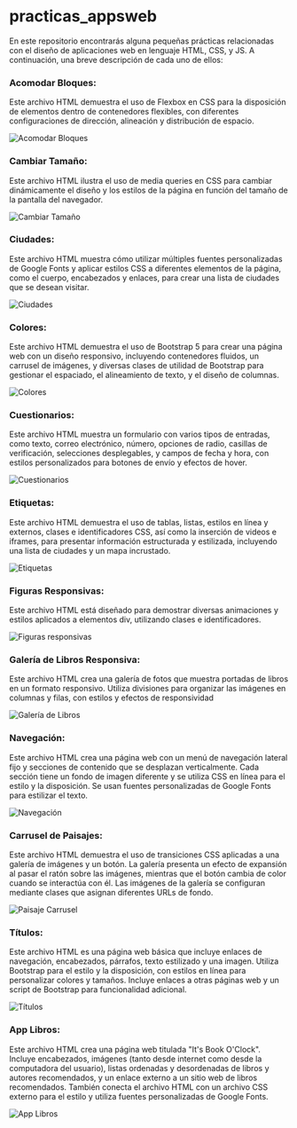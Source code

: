 # practicas_appsweb
En este repositorio encontrarás alguna pequeñas prácticas relacionadas con el diseño de aplicaciones web en lenguaje HTML, CSS, y JS. A continuación, una breve descripción de cada uno de ellos:
 
### Acomodar Bloques:
Este archivo HTML demuestra el uso de Flexbox en CSS para la disposición de elementos dentro de contenedores flexibles, con diferentes configuraciones de dirección, alineación y distribución de espacio.

![Acomodar Bloques](imagenes/acomodarbloques.png)


### Cambiar Tamaño:
Este archivo HTML ilustra el uso de media queries en CSS para cambiar dinámicamente el diseño y los estilos de la página en función del tamaño de la pantalla del navegador.

![Cambiar Tamaño](imagenes/cambiartamano.png)


### Ciudades:
Este archivo HTML muestra cómo utilizar múltiples fuentes personalizadas de Google Fonts y aplicar estilos CSS a diferentes elementos de la página, como el cuerpo, encabezados y enlaces, para crear una lista de ciudades que se desean visitar.

![Ciudades](imagenes/ciudades.png)


### Colores:
Este archivo HTML demuestra el uso de Bootstrap 5 para crear una página web con un diseño responsivo, incluyendo contenedores fluidos, un carrusel de imágenes, y diversas clases de utilidad de Bootstrap para gestionar el espaciado, el alineamiento de texto, y el diseño de columnas.

![Colores](imagenes/colores.png)


### Cuestionarios:
Este archivo HTML muestra un formulario con varios tipos de entradas, como texto, correo electrónico, número, opciones de radio, casillas de verificación, selecciones desplegables, y campos de fecha y hora, con estilos personalizados para botones de envío y efectos de hover.

![Cuestionarios](imagenes/cuestionarios.png)


### Etiquetas:
Este archivo HTML demuestra el uso de tablas, listas, estilos en línea y externos, clases e identificadores CSS, así como la inserción de videos e iframes, para presentar información estructurada y estilizada, incluyendo una lista de ciudades y un mapa incrustado.

![Etiquetas](imagenes/etiquetas.png)


### Figuras Responsivas:
Este archivo HTML está diseñado para demostrar diversas animaciones y estilos aplicados a elementos div, utilizando clases e identificadores.

![Figuras responsivas](imagenes/animaciones.png)


### Galería de Libros Responsiva:
Este archivo HTML crea una galería de fotos que muestra portadas de libros en un formato responsivo. Utiliza divisiones para organizar las imágenes en columnas y filas, con estilos y efectos de responsividad

![Galería de Libros](imagenes/galerialibros.png)


### Navegación:
Este archivo HTML crea una página web con un menú de navegación lateral fijo y secciones de contenido que se desplazan verticalmente. Cada sección tiene un fondo de imagen diferente y se utiliza CSS en línea para el estilo y la disposición. Se usan fuentes personalizadas de Google Fonts para estilizar el texto.

![Navegación](imagenes/navegación.png)


### Carrusel de Paisajes:
Este archivo HTML demuestra el uso de transiciones CSS aplicadas a una galería de imágenes y un botón. La galería presenta un efecto de expansión al pasar el ratón sobre las imágenes, mientras que el botón cambia de color cuando se interactúa con él. Las imágenes de la galería se configuran mediante clases que asignan diferentes URLs de fondo.

![Paisaje Carrusel](imagenes/paisajecarrusel.png)


### Títulos:
Este archivo HTML es una página web básica que incluye enlaces de navegación, encabezados, párrafos, texto estilizado y una imagen. Utiliza Bootstrap para el estilo y la disposición, con estilos en línea para personalizar colores y tamaños. Incluye enlaces a otras páginas web y un script de Bootstrap para funcionalidad adicional.

![Títulos](imagenes/titulos.png)


### App Libros:
Este archivo HTML crea una página web titulada "It's Book O'Clock". Incluye encabezados, imágenes (tanto desde internet como desde la computadora del usuario), listas ordenadas y desordenadas de libros y autores recomendados, y un enlace externo a un sitio web de libros recomendados. También conecta el archivo HTML con un archivo CSS externo para el estilo y utiliza fuentes personalizadas de Google Fonts.

![App Libros](imagenes/applibros.png)
